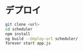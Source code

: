 # デプロイ

```bash
git clone <url>
cd scheduler
npm install
ng build --deploy-url scheduler/
forever start app.js
```